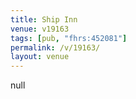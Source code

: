 ```yaml
---
title: Ship Inn
venue: v19163
tags: [pub, "fhrs:452081"]
permalink: /v/19163/
layout: venue
---
```

null